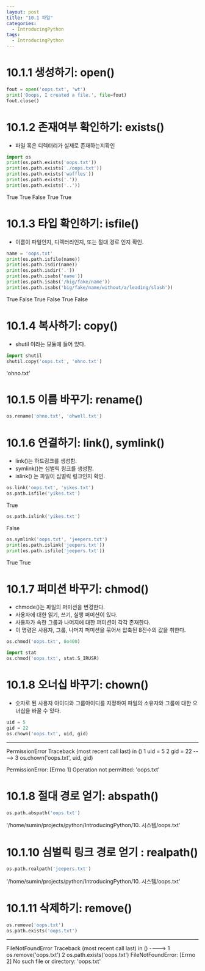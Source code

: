 ```yaml
---
layout: post
title: "10.1 파일"
categories:
  - IntroducingPython
tags:
  - IntroducingPython
---
```


# 10.1.1 생성하기: open()
```python
fout = open('oops.txt', 'wt')
print('Ooops, I created a file.', file=fout)
fout.close()
```
# 10.1.2 존재여부 확인하기: exists()
* 파일 혹은 디렉터리가 실제로 존재하는지확인
```python
import os
print(os.path.exists('oops.txt'))
print(os.path.exists('./oops.txt'))
print(os.path.exists('waffles'))
print(os.path.exists('.'))
print(os.path.exists('..'))
```
True
True
False
True
True
# 10.1.3 타입 확인하기: isfile()
* 이름이 파일인지, 디렉터리인지, 또는 절대 경로 인지 확인.
```python
name = 'oops.txt'
print(os.path.isfile(name))
print(os.path.isdir(name))
print(os.path.isdir('.'))
print(os.path.isabs('name'))
print(os.path.isabs('/big/fake/name'))
print(os.path.isabs('big/fake/name/without/a/leading/slash'))
```
True
False
True
False
True
False
# 10.1.4 복사하기: copy()
* shutil 이라는 모듈에 들어 있다.
```python
import shutil
shutil.copy('oops.txt', 'ohno.txt')
```
'ohno.txt'
# 10.1.5 이름 바꾸기: rename()
```python
os.rename('ohno.txt', 'ohwell.txt')
```
# 10.1.6 연결하기: link(), symlink()
* link()는 하드링크를 생성함.
* symlink()는 심벌릭 링크를 생성함.
* islink() 는 파일이 심벌릭 링크인지 확인.
```python
os.link('oops.txt', 'yikes.txt')
os.path.isfile('yikes.txt')
```
True
```python
os.path.islink('yikes.txt')
```
False
```python
os.symlink('oops.txt', 'jeepers.txt')
print(os.path.islink('jeepers.txt'))
print(os.path.isfile('jeepers.txt'))
```
True
True
# 10.1.7 퍼미션 바꾸기: chmod()
* chmode()는 파일의 퍼미션을 변경한다.
* 사용자에 대한 읽기, 쓰기, 실행 퍼미션이 있다. 
* 사용자가 속한 그룹과 나머지에 대한 퍼미션이 각각 존재한다.
* 이 명령은 사용자, 그룹, 나머지 퍼미션을 묶어서 압축된 8진수의 값을 취한다.
```python
os.chmod('oops.txt', 0o400)
```
```python
import stat
os.chmod('oops.txt', stat.S_IRUSR)
```
# 10.1.8 오너십 바꾸기: chown()
* 숫자로 된 사용자 아이디와 그룹아이디를 지정하여 파일의 소유자와 그룹에 대한 오너십을 바꿀 수 있다.
```python
uid = 5
gid = 22
os.chown('oops.txt', uid, gid)
```
---------------------------------------------------------------------
PermissionError                     Traceback (most recent call last)
<ipython-input-25-ced2695989c0> in <module>()
1 uid = 5
2 gid = 22
----> 3 os.chown('oops.txt', uid, gid)
                                                                                                        
PermissionError: [Errno 1] Operation not permitted: 'oops.txt'
# 10.1.8 절대 경로 얻기: abspath()
```python
os.path.abspath('oops.txt')
```
'/home/sumin/projects/python/IntroducingPython/10. 시스템/oops.txt'
# 10.1.10 심벌릭 링크 경로 얻기 : realpath()
```python
os.path.realpath('jeepers.txt')
```
'/home/sumin/projects/python/IntroducingPython/10. 시스템/oops.txt'
# 10.1.11 삭제하기: remove()
```python
os.remove('oops.txt')
os.path.exists('oops.txt')
```
---------------------------------------------------------------------
FileNotFoundError                   Traceback (most recent call last)
<ipython-input-33-3d5c88398ac2> in <module>()
----> 1 os.remove('oops.txt')
2 os.path.exists('oops.txt')
FileNotFoundError: [Errno 2] No such file or directory: 'oops.txt'
